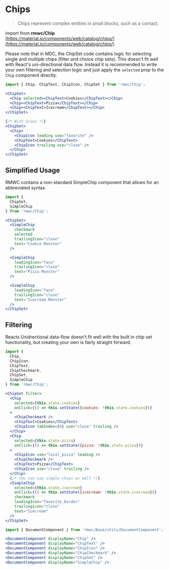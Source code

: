 # Chips

> Chips represent complex entities in small blocks, such as a contact.

import from **rmwc/Chip**  
[https://material.io/components/web/catalog/chips/](https://material.io/components/web/catalog/chips/)

Please note that in MDC, the ChipSet code contains logic for selecting single and multiple chips (filter and choice chip sets). This doesn't fit well with React's uni-directional data flow. Instead it is recommended to write your own filtering and selection logic and just apply the `selected` prop to the `Chip` component directly.

```jsx render
import { Chip, ChipText, ChipIcon, ChipSet } from 'rmwc/Chip';

<ChipSet>
  <Chip selected><ChipText>Cookies</ChipText></Chip>
  <Chip><ChipText>Pizza</ChipText></Chip>
  <Chip><ChipText>Icecream</ChipText></Chip>
</ChipSet>

{/* With Icons */}
<ChipSet>
  <Chip>
    <ChipIcon leading use="favorite" />
    <ChipText>Cookies</ChipText>
    <ChipIcon trailing use="close" />
  </Chip>
</ChipSet>
```

## Simplified Usage

RMWC contains a non-standard SimpleChip component that allows for an abbreviated syntax.

```jsx render
import {
  ChipSet,
  SimpleChip
} from 'rmwc/Chip';

<ChipSet>
  <SimpleChip
    checkmark
    selected
    trailingIcon="close"
    text="Cookie Monster"
  />

  <SimpleChip
    leadingIcon="face"
    trailingIcon="close"
    text="Pizza Monster"
  />

  <SimpleChip
    leadingIcon="face"
    trailingIcon="close"
    text="Icecream Monster"
  />
</ChipSet>
```

## Filtering

Reacts Unidrectional data-flow doesn't fit well with the built in chip set functionality, but creating your own is fairly straight forward.

```jsx render
import {
  Chip,
  ChipIcon,
  ChipText,
  ChipCheckmark,
  ChipSet,
  SimpleChip
} from 'rmwc/Chip';

<ChipSet filter>
  <Chip
    selected={this.state.cookies}
    onClick={() => this.setState({cookies: !this.state.cookies})}
  >
    <ChipCheckmark />
    <ChipText>Cookies</ChipText>
    <ChipIcon tabIndex={0} use="close" trailing />
  </Chip>
  <Chip
    selected={this.state.pizza}
    onClick={() => this.setState({pizza: !this.state.pizza})}
  >
    <ChipIcon use="local_pizza" leading />
    <ChipCheckmark />
    <ChipText>Pizza</ChipText>
    <ChipIcon use="close" trailing />
  </Chip>
  {/* You can use simple chips as well */}
  <SimpleChip
    selected={this.state.icecream}
    onClick={() => this.setState({icecream: !this.state.icecream})}
    checkmark
    leadingIcon="favorite_border"
    trailingIcon="close"
    text="Icecream"
  />
</ChipSet>
```

```jsx renderOnly
import { DocumentComponent } from 'rmwc/Base/utils/DocumentComponent';

<DocumentComponent displayName="Chip" />
<DocumentComponent displayName="ChipText" />
<DocumentComponent displayName="ChipIcon" />
<DocumentComponent displayName="ChipCheckmark" />
<DocumentComponent displayName="ChipSet" />
<DocumentComponent displayName="SimpleChip" />
```

